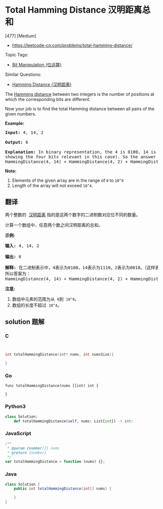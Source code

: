 # Total Hamming Distance 汉明距离总和

[477] [Medium]

- https://leetcode-cn.com/problems/total-hamming-distance/

Topic Tags:

- [Bit Manipulation (位运算)](https://leetcode-cn.com/tag/bit-manipulation/)

Similar Questions:

- [Hamming Distance (汉明距离)](https://leetcode-cn.com/problems/hamming-distance/)

The [Hamming distance](https://en.wikipedia.org/wiki/Hamming_distance) between two integers is the number of positions at which the corresponding bits are different.

Now your job is to find the total Hamming distance between all pairs of the given numbers.

**Example:**

<pre><b>Input:</b> 4, 14, 2

<b>Output:</b> 6

<b>Explanation:</b> In binary representation, the 4 is 0100, 14 is 1110, and 2 is 0010 (just
showing the four bits relevant in this case). So the answer will be:
HammingDistance(4, 14) + HammingDistance(4, 2) + HammingDistance(14, 2) = 2 + 2 + 2 = 6.
</pre>

**Note:**

1.  Elements of the given array are in the range of `0` to `10^9`
2.  Length of the array will not exceed `10^4`.

## 翻译

两个整数的  [汉明距离](https://baike.baidu.com/item/%E6%B1%89%E6%98%8E%E8%B7%9D%E7%A6%BB/475174?fr=aladdin) 指的是这两个数字的二进制数对应位不同的数量。

计算一个数组中，任意两个数之间汉明距离的总和。

**示例:**

<pre><strong>输入:</strong> 4, 14, 2

<strong>输出:</strong> 6

<strong>解释:</strong> 在二进制表示中，4表示为0100，14表示为1110，2表示为0010。（这样表示是为了体现后四位之间关系）
所以答案为：
HammingDistance(4, 14) + HammingDistance(4, 2) + HammingDistance(14, 2) = 2 + 2 + 2 = 6.
</pre>

**注意:**

1.  数组中元素的范围为从  `0`到  `10^9`。
2.  数组的长度不超过  `10^4`。

## solution 题解

### C

```c


int totalHammingDistance(int* nums, int numsSize){

}


```

### Go

```golang
func totalHammingDistance(nums []int) int {

}
```

### Python3

```python
class Solution:
    def totalHammingDistance(self, nums: List[int]) -> int:

```

### JavaScript

```javascript
/**
 * @param {number[]} nums
 * @return {number}
 */
var totalHammingDistance = function (nums) {};
```

### Java

```java
class Solution {
    public int totalHammingDistance(int[] nums) {

    }
}
```
